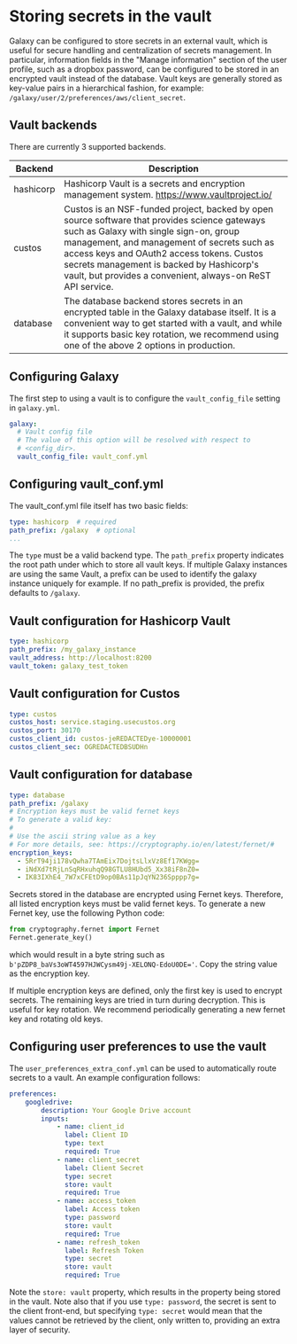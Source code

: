 # Storing secrets in the vault

Galaxy can be configured to store secrets in an external vault, which is useful for secure handling and centralization of secrets management.
In particular, information fields in the "Manage information" section of the user profile, such as a dropbox password, can be configured to be stored
in an encrypted vault instead of the database. Vault keys are generally stored as key-value pairs in a hierarchical fashion, for example:
`/galaxy/user/2/preferences/aws/client_secret`.

## Vault backends

There are currently 3 supported backends.

| Backend     | Description                                                                                                                                                                                                                                                                                                                                   |
|-------------|-----------------------------------------------------------------------------------------------------------------------------------------------------------------------------------------------------------------------------------------------------------------------------------------------------------------------------------------------|
| hashicorp   | Hashicorp Vault is a secrets and encryption management system. https://www.vaultproject.io/                                                                                                                                                                                                                                                   |
| custos      | Custos is an NSF-funded project, backed by open source software that provides science gateways such as Galaxy with single sign-on, group management, and management of secrets such as access keys and OAuth2 access tokens. Custos secrets management is backed by Hashicorp's vault, but provides a convenient, always-on ReST API service. |
| database    | The database backend stores secrets in an encrypted table in the Galaxy database itself. It is a convenient way to get started with a vault, and while it supports basic key rotation, we recommend using one of the above 2 options in production.                                                                                           |

## Configuring Galaxy

The first step to using a vault is to configure the `vault_config_file` setting in `galaxy.yml`. 

```yaml
galaxy:
  # Vault config file
  # The value of this option will be resolved with respect to
  # <config_dir>.
  vault_config_file: vault_conf.yml
```

## Configuring vault_conf.yml

The vault_conf.yml file itself has two basic fields:
```yaml
type: hashicorp  # required
path_prefix: /galaxy  # optional
...
```

The `type` must be a valid backend type. The `path_prefix` property indicates the root path under which to store all vault keys. If multiple Galaxy instances are using the same Vault, a prefix can be used to identify the galaxy instance uniquely for example.
If no path_prefix is provided, the prefix defaults to `/galaxy`.

## Vault configuration for Hashicorp Vault

```yaml
type: hashicorp
path_prefix: /my_galaxy_instance
vault_address: http://localhost:8200
vault_token: galaxy_test_token
```

## Vault configuration for Custos

```yaml
type: custos
custos_host: service.staging.usecustos.org
custos_port: 30170
custos_client_id: custos-jeREDACTEDye-10000001
custos_client_sec: OGREDACTEDBSUDHn
```

## Vault configuration for database

```yaml
type: database
path_prefix: /galaxy
# Encryption keys must be valid fernet keys
# To generate a valid key:
#
# Use the ascii string value as a key
# For more details, see: https://cryptography.io/en/latest/fernet/#
encryption_keys:
  - 5RrT94ji178vQwha7TAmEix7DojtsLlxVz8Ef17KWgg=
  - iNdXd7tRjLnSqRHxuhqQ98GTLU8HUbd5_Xx38iF8nZ0=
  - IK83IXhE4_7W7xCFEtD9op0BAs11pJqYN236Spppp7g=
```

Secrets stored in the database are encrypted using Fernet keys. Therefore, all listed encryption keys must be valid fernet keys. To generate a new
Fernet key, use the following Python code:

```python
from cryptography.fernet import Fernet
Fernet.generate_key()
```
which would result in a byte string such as `b'pZDP8_baVs3oWT4597HJWCysm49j-XELONQ-EdoU0DE='`. Copy the string value as the encryption key.

If multiple encryption keys are defined, only the first key is used to encrypt secrets. The remaining keys are tried in turn during decryption. This is useful for key rotation.
We recommend periodically generating a new fernet key and rotating old keys.

## Configuring user preferences to use the vault

The `user_preferences_extra_conf.yml` can be used to automatically route secrets to a vault. An example configuration follows:

```yaml
preferences:
    googledrive:
        description: Your Google Drive account
        inputs:
            - name: client_id
              label: Client ID
              type: text
              required: True
            - name: client_secret
              label: Client Secret
              type: secret
              store: vault
              required: True
            - name: access_token
              label: Access token
              type: password
              store: vault
              required: True
            - name: refresh_token
              label: Refresh Token
              type: secret
              store: vault
              required: True
```

Note the `store: vault` property, which results in the property being stored in the vault. Note also that if you use `type: password`, the secret is sent to the client front-end,
but specifying `type: secret` would mean that the values cannot be retrieved by the client, only written to, providing an extra layer of security.
